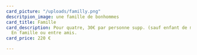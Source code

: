 ```yaml
---
card_picture: "/uploads/familly.png"
descritpion_image: une famille de bonhommes
card_title: Famille
card_description: Pour quatre, 30€ par personne supp. (sauf enfant de moins de 2ans).
  En famille ou entre amis.
card_price: 220 €

---
```

